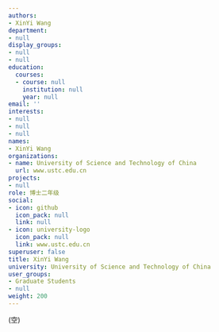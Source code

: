 ```yaml
---
authors:
- XinYi Wang
department:
- null
display_groups:
- null
- null
education:
  courses:
  - course: null
    institution: null
    year: null
email: ''
interests:
- null
- null
- null
names:
- XinYi Wang
organizations:
- name: University of Science and Technology of China
  url: www.ustc.edu.cn
projects:
- null
role: 博士二年级
social:
- icon: github
  icon_pack: null
  link: null
- icon: university-logo
  icon_pack: null
  link: www.ustc.edu.cn
superuser: false
title: XinYi Wang
university: University of Science and Technology of China
user_groups:
- Graduate Students
- null
weight: 200
---
```


(空)
